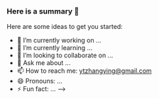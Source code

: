 ### Here is a summary 👋

Here are some ideas to get you started:

- 🔭 I’m currently working on ...
- 🌱 I’m currently learning ...
- 👯 I’m looking to collaborate on ...
- 💬 Ask me about ...
- 📫 How to reach me: ytzhangying@gmail.com
- 😄 Pronouns: ...
- ⚡ Fun fact: ... 
-->
